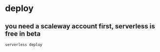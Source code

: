 # deploy
## you need a scaleway account first, serverless is free in beta
```
serverless deploy
```
